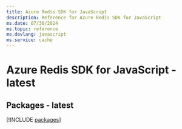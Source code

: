 ```yaml
---
title: Azure Redis SDK for JavaScript
description: Reference for Azure Redis SDK for JavaScript
ms.date: 07/30/2024
ms.topic: reference
ms.devlang: javascript
ms.service: cache
---
```

# Azure Redis SDK for JavaScript - latest
## Packages - latest
[!INCLUDE [packages](redis-index.md)]